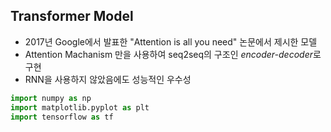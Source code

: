 ## Transformer Model
- 2017년 Google에서 발표한 "Attention is all you need" 논문에서 제시한 모델
- Attention Machanism 만을 사용하여 seq2seq의 구조인 *encoder-decoder*로 구현
- RNN을 사용하지 않았음에도 성능적인 우수성
```python
import numpy as np
import matplotlib.pyplot as plt
import tensorflow as tf
```
